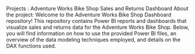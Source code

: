  Projects : Adventure Works Bike Shop Sales and Returns Dashboard
 About the project: Welcome to the Adventure Works Bike Shop Dashboard repository! This repository contains Power BI reports and dashboards that visualize sales and returns data for the Adventure Works Bike Shop. Below, you will find information on how to use the provided Power BI files, an overview of the data modeling techniques employed, and details on the DAX functions used.
 
